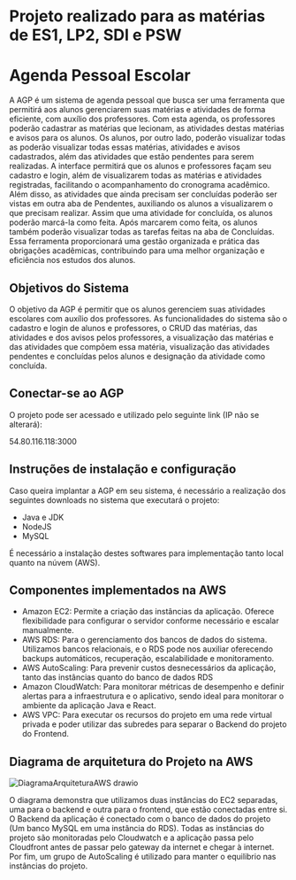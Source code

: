 # Projeto realizado para as matérias de ES1, LP2, SDI e PSW

# <AGP> Agenda Pessoal Escolar

A AGP é um sistema de agenda pessoal que busca ser uma ferramenta que
permitirá aos alunos gerenciarem suas matérias e atividades de forma eficiente, com
auxílio dos professores. Com esta agenda, os professores poderão cadastrar as matérias
que lecionam, as atividades destas matérias e avisos para os alunos. Os alunos, por outro
lado, poderão visualizar todas as poderão visualizar todas essas matérias, atividades e
avisos cadastrados, além das atividades que estão pendentes para serem realizadas. A
interface permitirá que os alunos e professores façam seu cadastro e login, além de
visualizarem todas as matérias e atividades registradas, facilitando o acompanhamento do
cronograma acadêmico. Além disso, as atividades que ainda precisam ser concluídas
poderão ser vistas em outra aba de Pendentes, auxiliando os alunos a visualizarem o que
precisam realizar. Assim que uma atividade for concluída, os alunos poderão marcá-la
como feita. Após marcarem como feita, os alunos também poderão visualizar todas as
tarefas feitas na aba de Concluídas. Essa ferramenta proporcionará uma gestão organizada
e prática das obrigações acadêmicas, contribuindo para uma melhor organização e
eficiência nos estudos dos alunos.

## Objetivos do Sistema

O objetivo da AGP é permitir que os alunos gerenciem suas atividades escolares
com auxílio dos professores. As funcionalidades do sistema são o cadastro e login de
alunos e professores, o CRUD das matérias, das atividades e dos avisos pelos professores,
a visualização das matérias e das atividades que compõem essa matéria, visualização das
atividades pendentes e concluídas pelos alunos e designação da atividade como concluída.

## Conectar-se ao AGP

O projeto pode ser acessado e utilizado pelo seguinte link (IP não se alterará):

54.80.116.118:3000

## Instruções de instalação e configuração

Caso queira implantar a AGP em seu sistema, é necessário a realização dos seguintes downloads no sistema que executará o projeto:
- Java e JDK
- NodeJS
- MySQL

É necessário a instalação destes softwares para implementação tanto local quanto na núvem (AWS).

## Componentes implementados na AWS

- Amazon EC2: Permite a criação das instâncias da aplicação. Oferece flexibilidade
para configurar o servidor conforme necessário e escalar manualmente.
- AWS RDS: Para o gerenciamento dos bancos de dados do sistema. Utilizamos
bancos relacionais, e o RDS pode nos auxiliar oferecendo backups automáticos,
recuperação, escalabilidade e monitoramento.
- AWS AutoScaling: Para prevenir custos desnecessários da aplicação, tanto das instâncias quanto do banco de dados RDS
- Amazon CloudWatch: Para monitorar métricas de desempenho e definir alertas
para a infraestrutura e o aplicativo, sendo ideal para monitorar o ambiente da
aplicação Java e React.
- AWS VPC: Para executar os recursos do projeto em uma rede virtual privada e poder utilizar das subredes para separar o Backend do projeto do Frontend.

## Diagrama de arquitetura do Projeto na AWS

![DiagramaArquiteturaAWS drawio](https://github.com/user-attachments/assets/8964d260-94c3-4a52-9969-1070478d8572)

O diagrama demonstra que utilizamos duas instâncias do EC2 separadas, uma para o
backend e outra para o frontend, que estão conectadas entre si. O Backend da aplicação é conectado com o banco
de dados do projeto (Um banco MySQL em uma instância do RDS). Todas as instâncias do projeto são monitoradas pelo Cloudwatch e a aplicação
passa pelo Cloudfront antes de passar pelo gateway da internet e chegar à internet. Por fim, um grupo de AutoScaling é utilizado para manter o equilibrio nas instâncias do projeto.

